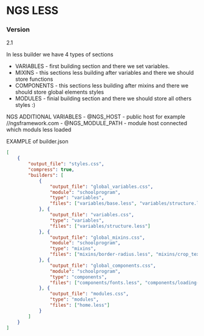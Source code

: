 # NGS LESS
### Version
2.1

In less builder we have 4 types of sections

  - VARIABLES - first building section and there we set variables.
  - MIXINS - this sections less building after variables and there we should store functions
  - COMPONENTS - this sections less building after mixins and there we should store global elements styles
  - MODULES - finial building section and there we should store all others styles :)
  
NGS ADDITIONAL VARIABLES
	- @NGS_HOST - public host for example //ngsframework.com 
	- @NGS_MODULE_PATH - module host connected which moduls less loaded
  
EXAMPLE of builder.json
```json
[
	{
		"output_file": "styles.css",
		"compress": true,
		"builders": [
			{
				"output_file": "global_variables.css",
				"module": "schoolprogram",
				"type": "variables",
				"files": ["variables/base.less", "variables/structure.less"]
			}, {
				"output_file": "variables.css",
				"type": "variables",
				"files": ["variables/structure.less"]
			}, {
				"output_file": "global_mixins.css",
				"module": "schoolprogram",
				"type": "mixins",
				"files": ["mixins/border-radius.less", "mixins/crop_text.less", "mixins/linear-gradient.less", "mixins/transition.less", "mixins/unitize.less"]
			}, {
				"output_file": "global_components.css",
				"module": "schoolprogram",
				"type": "components",
				"files": ["components/fonts.less", "components/loading-indicator.less", "components/linear-gradient.less", "components/overlay.less"]
			}, {
				"output_file": "modules.css",
				"type": "modules",
				"files": ["home.less"]
			}
		]
	}
]
```
